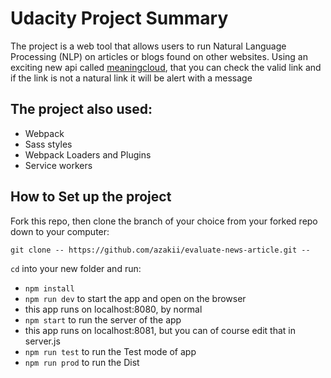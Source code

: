 # Udacity Project Summary

The project is a web tool that allows users to run Natural Language Processing (NLP) on articles or blogs found on other websites. Using an exciting new api called [meaningcloud](https://www.quora.com), that you can check the valid link and if the link is not a natural link it will be alert with a message

## The project also used:

- Webpack
- Sass styles
- Webpack Loaders and Plugins
- Service workers


## How to Set up the project

Fork this repo, then clone the branch of your choice from your forked repo down to your computer:

```
git clone -- https://github.com/azakii/evaluate-news-article.git --
```

`cd` into your new folder and run:
- ```npm install```
- ```npm run dev``` to start the app and open on the browser
- this app runs on localhost:8080, by normal
- ```npm start``` to run the server of the app
- this app runs on localhost:8081, but you can of course edit that in server.js
- ```npm run test``` to run the Test mode of app
- ```npm run prod``` to run the Dist
